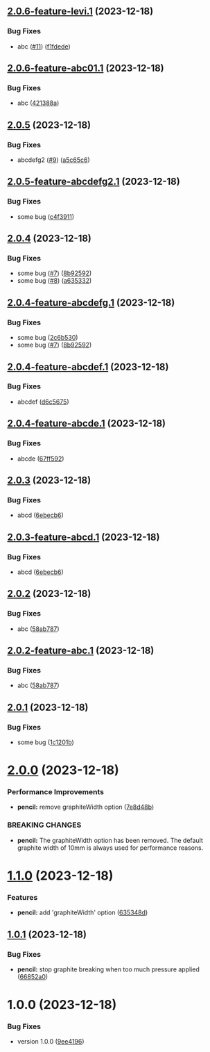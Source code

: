 ## [2.0.6-feature-levi.1](https://github.com/viniciusteixeiradias/semantic-release/compare/v2.0.5...v2.0.6-feature-levi.1) (2023-12-18)


### Bug Fixes

* abc ([#11](https://github.com/viniciusteixeiradias/semantic-release/issues/11)) ([f1fdede](https://github.com/viniciusteixeiradias/semantic-release/commit/f1fdede1c86cb3c471bcf40a2f59d8c7fb03c8cf))

## [2.0.6-feature-abc01.1](https://github.com/viniciusteixeiradias/semantic-release/compare/v2.0.5...v2.0.6-feature-abc01.1) (2023-12-18)


### Bug Fixes

* abc ([421388a](https://github.com/viniciusteixeiradias/semantic-release/commit/421388a54b6e587b3966e1a31056e3ef070ab6b6))

## [2.0.5](https://github.com/viniciusteixeiradias/semantic-release/compare/v2.0.4...v2.0.5) (2023-12-18)


### Bug Fixes

* abcdefg2 ([#9](https://github.com/viniciusteixeiradias/semantic-release/issues/9)) ([a5c65c6](https://github.com/viniciusteixeiradias/semantic-release/commit/a5c65c6eac63dd06311aea63177010088009f700))

## [2.0.5-feature-abcdefg2.1](https://github.com/viniciusteixeiradias/semantic-release/compare/v2.0.4...v2.0.5-feature-abcdefg2.1) (2023-12-18)


### Bug Fixes

* some bug ([c4f3911](https://github.com/viniciusteixeiradias/semantic-release/commit/c4f39118790fbf35a30a671c49db63163c9176be))

## [2.0.4](https://github.com/viniciusteixeiradias/semantic-release/compare/v2.0.3...v2.0.4) (2023-12-18)


### Bug Fixes

* some bug ([#7](https://github.com/viniciusteixeiradias/semantic-release/issues/7)) ([8b92592](https://github.com/viniciusteixeiradias/semantic-release/commit/8b925925f36222c39bbf1c1a71d8a626be285bd5))
* some bug ([#8](https://github.com/viniciusteixeiradias/semantic-release/issues/8)) ([a635332](https://github.com/viniciusteixeiradias/semantic-release/commit/a63533264fef26fbd2d89598d71481d4440d9f35))

## [2.0.4-feature-abcdefg.1](https://github.com/viniciusteixeiradias/semantic-release/compare/v2.0.3...v2.0.4-feature-abcdefg.1) (2023-12-18)


### Bug Fixes

* some bug ([2c6b530](https://github.com/viniciusteixeiradias/semantic-release/commit/2c6b5305d7d5b266eaad61b0bf56328481b9bc8f))
* some bug ([#7](https://github.com/viniciusteixeiradias/semantic-release/issues/7)) ([8b92592](https://github.com/viniciusteixeiradias/semantic-release/commit/8b925925f36222c39bbf1c1a71d8a626be285bd5))

## [2.0.4-feature-abcdef.1](https://github.com/viniciusteixeiradias/semantic-release/compare/v2.0.3...v2.0.4-feature-abcdef.1) (2023-12-18)


### Bug Fixes

* abcdef ([d6c5675](https://github.com/viniciusteixeiradias/semantic-release/commit/d6c567554c59420f41f143a5bc0644d374215e55))

## [2.0.4-feature-abcde.1](https://github.com/viniciusteixeiradias/semantic-release/compare/v2.0.3...v2.0.4-feature-abcde.1) (2023-12-18)


### Bug Fixes

* abcde ([67ff592](https://github.com/viniciusteixeiradias/semantic-release/commit/67ff5927291cc3ac00fa44624500e699d405effd))

## [2.0.3](https://github.com/viniciusteixeiradias/semantic-release/compare/v2.0.2...v2.0.3) (2023-12-18)


### Bug Fixes

* abcd ([6ebecb6](https://github.com/viniciusteixeiradias/semantic-release/commit/6ebecb61e8c63c00abe3b1bcc8a7d4dc389c3a9e))

## [2.0.3-feature-abcd.1](https://github.com/viniciusteixeiradias/semantic-release/compare/v2.0.2...v2.0.3-feature-abcd.1) (2023-12-18)


### Bug Fixes

* abcd ([6ebecb6](https://github.com/viniciusteixeiradias/semantic-release/commit/6ebecb61e8c63c00abe3b1bcc8a7d4dc389c3a9e))

## [2.0.2](https://github.com/viniciusteixeiradias/semantic-release/compare/v2.0.1...v2.0.2) (2023-12-18)


### Bug Fixes

* abc ([58ab787](https://github.com/viniciusteixeiradias/semantic-release/commit/58ab7878179b3906566ad95fffda53c4b7cdc9d2))

## [2.0.2-feature-abc.1](https://github.com/viniciusteixeiradias/semantic-release/compare/v2.0.1...v2.0.2-feature-abc.1) (2023-12-18)


### Bug Fixes

* abc ([58ab787](https://github.com/viniciusteixeiradias/semantic-release/commit/58ab7878179b3906566ad95fffda53c4b7cdc9d2))

## [2.0.1](https://github.com/viniciusteixeiradias/semantic-release/compare/v2.0.0...v2.0.1) (2023-12-18)


### Bug Fixes

* some bug ([1c1201b](https://github.com/viniciusteixeiradias/semantic-release/commit/1c1201b654553cbdc514fe6804860cae6e3ba250))

# [2.0.0](https://github.com/viniciusteixeiradias/semantic-release/compare/v1.1.0...v2.0.0) (2023-12-18)


### Performance Improvements

* **pencil:** remove graphiteWidth option ([7e8d48b](https://github.com/viniciusteixeiradias/semantic-release/commit/7e8d48b411604d79821e59419b5e518bd75d328c))


### BREAKING CHANGES

* **pencil:** The graphiteWidth option has been removed.
The default graphite width of 10mm is always used for performance reasons.

# [1.1.0](https://github.com/viniciusteixeiradias/semantic-release/compare/v1.0.1...v1.1.0) (2023-12-18)


### Features

* **pencil:** add 'graphiteWidth' option ([635348d](https://github.com/viniciusteixeiradias/semantic-release/commit/635348db8b25237746a97fc695d5adc00db8f3c7))

## [1.0.1](https://github.com/viniciusteixeiradias/semantic-release/compare/v1.0.0...v1.0.1) (2023-12-18)


### Bug Fixes

* **pencil:** stop graphite breaking when too much pressure applied ([66852a0](https://github.com/viniciusteixeiradias/semantic-release/commit/66852a080eacddd46ebec7c87b108da7bc118bb8))

# 1.0.0 (2023-12-18)


### Bug Fixes

* version 1.0.0 ([9ee4196](https://github.com/viniciusteixeiradias/semantic-release/commit/9ee4196247ea6ff506a5a9158963f517d50387ae))
